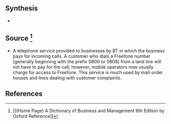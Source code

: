 ## Synthesis
- 
## Source [^1]
- A telephone service provided to businesses by BT in which the business pays for incoming calls. A customer who dials a Freefone number (generally beginning with the prefix 0800 or 0808) from a land line will not have to pay for the call; however, mobile operators now usually charge for access to Freefone. This service is much used by mail-order houses and lines dealing with customer complaints.
## References

[^1]: [[(Home Page) A Dictionary of Business and Management 6th Edition by Oxford Reference]]